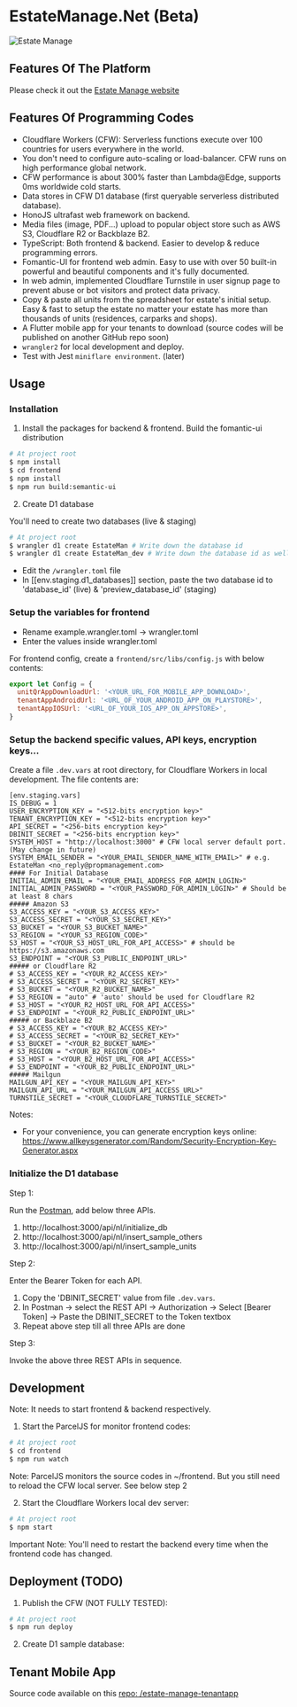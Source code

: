 # EstateManage.Net (Beta)

![Estate Manage](https://repository-images.githubusercontent.com/569517058/3376365d-a1c2-409f-8342-4e481e2584d0)

## Features Of The Platform

Please check it out the [Estate Manage website](https://www.estatemanage.net)

## Features Of Programming Codes

- Cloudflare Workers (CFW): Serverless functions execute over 100 countries for users everywhere in the world.
- You don't need to configure auto-scaling or load-balancer. CFW runs on high performance global network.
- CFW performance is about 300% faster than Lambda@Edge, supports 0ms worldwide cold starts.
- Data stores in CFW D1 database (first queryable serverless distributed database).
- HonoJS ultrafast web framework on backend.
- Media files (image, PDF...) upload to popular object store such as AWS S3, Cloudflare R2 or Backblaze B2.
- TypeScript: Both frontend & backend. Easier to develop & reduce programming errors.
- Fomantic-UI for frontend web admin. Easy to use with over 50 built-in powerful and beautiful components and it's fully documented.
- In web admin, implemented Cloudflare Turnstile in user signup page to prevent abuse or bot visitors and protect data privacy.
- Copy & paste all units from the spreadsheet for estate's initial setup. Easy & fast to setup the estate no matter your estate has more than thousands of units (residences, carparks and shops).
- A Flutter mobile app for your tenants to download (source codes will be published on another GitHub repo soon)
- `wrangler2` for local development and deploy.
- Test with Jest `miniflare environment`. (later)

## Usage

### Installation

1. Install the packages for backend & frontend. Build the fomantic-ui distribution

```sh
# At project root
$ npm install
$ cd frontend
$ npm install
$ npm run build:semantic-ui
```

2. Create D1 database

You'll need to create two databases (live & staging)

```sh
# At project root
$ wrangler d1 create EstateMan # Write down the database id
$ wrangler d1 create EstateMan_dev # Write down the database id as well
```

- Edit the `/wrangler.toml` file
- In [[env.staging.d1_databases]] section, paste the two database id to 'database_id' (live) & 'preview_database_id' (staging)

### Setup the variables for frontend

- Rename example.wrangler.toml -> wrangler.toml
- Enter the values inside wrangler.toml

For frontend config, create a `frontend/src/libs/config.js` with below contents:

```javascript
export let Config = {
  unitQrAppDownloadUrl: '<YOUR_URL_FOR_MOBILE_APP_DOWNLOAD>',
  tenantAppAndroidUrl: '<URL_OF_YOUR_ANDROID_APP_ON_PLAYSTORE>',
  tenantAppIOSUrl: '<URL_OF_YOUR_IOS_APP_ON_APPSTORE>',
}
```

### Setup the backend specific values, API keys, encryption keys...

Create a file `.dev.vars` at root directory, for Cloudflare Workers in local development. The file contents are:

```
[env.staging.vars]
IS_DEBUG = 1
USER_ENCRYPTION_KEY = "<512-bits encryption key>"
TENANT_ENCRYPTION_KEY = "<512-bits encryption key>"
API_SECRET = "<256-bits encryption key>"
DBINIT_SECRET = "<256-bits encryption key>"
SYSTEM_HOST = "http://localhost:3000" # CFW local server default port. (May change in future)
SYSTEM_EMAIL_SENDER = "<YOUR_EMAIL_SENDER_NAME_WITH_EMAIL>" # e.g. EstateMan <no_reply@propmanagement.com>
#### For Initial Database
INITIAL_ADMIN_EMAIL = "<YOUR_EMAIL_ADDRESS_FOR_ADMIN_LOGIN>"
INITIAL_ADMIN_PASSWORD = "<YOUR_PASSWORD_FOR_ADMIN_LOGIN>" # Should be at least 8 chars
##### Amazon S3
S3_ACCESS_KEY = "<YOUR_S3_ACCESS_KEY>"
S3_ACCESS_SECRET = "<YOUR_S3_SECRET_KEY>"
S3_BUCKET = "<YOUR_S3_BUCKET_NAME>"
S3_REGION = "<YOUR_S3_REGION_CODE>"
S3_HOST = "<YOUR_S3_HOST_URL_FOR_API_ACCESS>" # should be https://s3.amazonaws.com
S3_ENDPOINT = "<YOUR_S3_PUBLIC_ENDPOINT_URL>"
##### or Cloudflare R2
# S3_ACCESS_KEY = "<YOUR_R2_ACCESS_KEY>"
# S3_ACCESS_SECRET = "<YOUR_R2_SECRET_KEY>"
# S3_BUCKET = "<YOUR_R2_BUCKET_NAME>"
# S3_REGION = "auto" # 'auto' should be used for Cloudflare R2
# S3_HOST = "<YOUR_R2_HOST_URL_FOR_API_ACCESS>"
# S3_ENDPOINT = "<YOUR_R2_PUBLIC_ENDPOINT_URL>"
##### or Backblaze B2
# S3_ACCESS_KEY = "<YOUR_B2_ACCESS_KEY>"
# S3_ACCESS_SECRET = "<YOUR_B2_SECRET_KEY>"
# S3_BUCKET = "<YOUR_B2_BUCKET_NAME>"
# S3_REGION = "<YOUR_B2_REGION_CODE>"
# S3_HOST = "<YOUR_B2_HOST_URL_FOR_API_ACCESS>"
# S3_ENDPOINT = "<YOUR_B2_PUBLIC_ENDPOINT_URL>"
##### Mailgun
MAILGUN_API_KEY = "<YOUR_MAILGUN_API_KEY>"
MAILGUN_API_URL = "<YOUR_MAILGUN_API_ACCESS_URL>"
TURNSTILE_SECRET = "<YOUR_CLOUDFLARE_TURNSTILE_SECRET>"
```

Notes:

- For your convenience, you can generate encryption keys online: https://www.allkeysgenerator.com/Random/Security-Encryption-Key-Generator.aspx

### Initialize the D1 database

Step 1:

Run the [Postman](https://www.postman.com/), add below three APIs. 

1. http://localhost:3000/api/nl/initialize_db
2. http://localhost:3000/api/nl/insert_sample_others
3. http://localhost:3000/api/nl/insert_sample_units

Step 2:

Enter the Bearer Token for each API. 

1. Copy the 'DBINIT_SECRET' value from file `.dev.vars`.
2. In Postman -> select the REST API -> Authorization -> Select [Bearer Token] -> Paste the DBINIT_SECRET to the Token textbox
3. Repeat above step till all three APIs are done

Step 3:

Invoke the above three REST APIs in sequence.

## Development

Note: It needs to start frontend & backend respectively.

1. Start the ParcelJS for monitor frontend codes:

```sh
# At project root
$ cd frontend
$ npm run watch
```

Note: ParcelJS monitors the source codes in ~/frontend. But you still need to reload the CFW local server. See below step 2

2. Start the Cloudflare Workers local dev server:

```sh
# At project root
$ npm start
```

Important Note: You'll need to restart the backend every time when the frontend code has changed.

## Deployment (TODO)

1. Publish the CFW (NOT FULLY TESTED):

```sh
# At project root
$ npm run deploy
```

2. Create D1 sample database:

<TBD>

## Tenant Mobile App

Source code available on this [repo: /estate-manage-tenantapp](https://github.com/simonho288/estate-manage-tenantapp)
